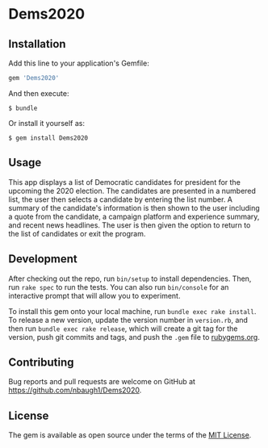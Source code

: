 # Dems2020



## Installation

Add this line to your application's Gemfile:

```ruby
gem 'Dems2020'
```

And then execute:

    $ bundle

Or install it yourself as:

    $ gem install Dems2020

## Usage

This app displays a list of Democratic candidates for president for the upcoming the 2020 election. The candidates are presented in a numbered list, the user then selects a candidate by entering the list number. A summary of the candidate's information is then shown to the user including a quote from the candidate, a campaign platform and experience summary, and recent news headlines. The user is then given the option to return to the list of candidates or exit the program. 

## Development

After checking out the repo, run `bin/setup` to install dependencies. Then, run `rake spec` to run the tests. You can also run `bin/console` for an interactive prompt that will allow you to experiment.

To install this gem onto your local machine, run `bundle exec rake install`. To release a new version, update the version number in `version.rb`, and then run `bundle exec rake release`, which will create a git tag for the version, push git commits and tags, and push the `.gem` file to [rubygems.org](https://rubygems.org).

## Contributing

Bug reports and pull requests are welcome on GitHub at https://github.com/nbaugh1/Dems2020.

## License

The gem is available as open source under the terms of the [MIT License](https://opensource.org/licenses/MIT).
